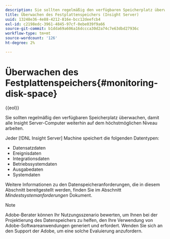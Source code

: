 ```yaml
---
description: Sie sollten regelmäßig den verfügbaren Speicherplatz überwachen, damit alle Insight Server-Computer weiterhin auf dem höchstmöglichen Niveau arbeiten.
title: Überwachen des Festplattenspeichers (Insight Server)
uuid: 13248e36-4e88-4212-816e-bcc12deefcb4
exl-id: c2198edc-3961-4845-97cf-0ebe039f9a66
source-git-commit: b1dda69a606a16dccca30d2a74c7e63dbd27936c
workflow-type: tm+mt
source-wordcount: '126'
ht-degree: 2%

---
```


# Überwachen des Festplattenspeichers{#monitoring-disk-space}

{{eol}}

Sie sollten regelmäßig den verfügbaren Speicherplatz überwachen, damit alle Insight Server-Computer weiterhin auf dem höchstmöglichen Niveau arbeiten.

Jeder [!DNL Insight Server] Machine speichert die folgenden Datentypen:

* Datensatzdaten
* Ereignisdaten
* Integrationsdaten
* Betriebssystemdaten
* Ausgabedaten
* Systemdaten

Weitere Informationen zu den Datenspeicheranforderungen, die in diesem Abschnitt bereitgestellt werden, finden Sie im Abschnitt *Mindestsystemanforderungen* Dokument.

>[!NOTE]
>
>Adobe-Berater können Ihr Nutzungsszenario bewerten, um Ihnen bei der Projektierung des Datenspeichers zu helfen, den Ihre Verwendung von Adobe-Softwareanwendungen generiert und erfordert. Wenden Sie sich an den Support der Adobe, um eine solche Evaluierung anzufordern.
